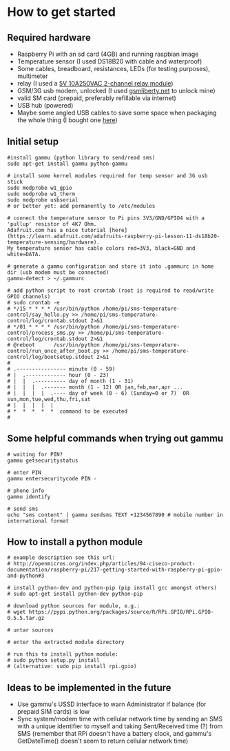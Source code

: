 How to get started
==================

Required hardware
-----------------
* Raspberry Pi with an sd card (4GB) and running raspbian image
* Temperature sensor (I used DS18B20 with cable and waterproof)
* Some cables, breadboard, resistances, LEDs (for testing purposes), multimeter
* relay (I used a [5V 10A250VAC 2-channel relay module](http://www.ebay.co.uk/itm/5V-2-4-8-Channel-Electronic-Relay-Module-Shield-for-Arduino-ARM-PIC-AVR-DSP-10A-/400514325341?var=670109806408))
* GSM/3G usb modem, unlocked (I used [gsmliberty.net](http://www.gsmliberty.net) to unlock mine)
* valid SM card (prepaid, preferably refillable via internet)
* USB hub (powered)
* Maybe some angled USB cables to save some space when packaging the whole thing (I bought one [here](http://www.angledcables.com/cables.html))

Initial setup
-------------
    #install gammu (python library to send/read sms)
    sudo apt-get install gammu python-gammu

    # install some kernel modules required for temp sensor and 3G usb stick
    sudo modprobe w1_gpio
    sudo modprobe w1_therm
    sudo modprobe usbserial
    # or better yet: add permanently to /etc/modules

    # connect the temperature sensor to Pi pins 3V3/GND/GPIO4 with a 'pullup' resistor of 4K7 Ohm.
    Adafruit.com has a nice tutorial [here](https://learn.adafruit.com/adafruits-raspberry-pi-lesson-11-ds18b20-temperature-sensing/hardware).
    My temperature sensor has cable colors red=3V3, black=GND and white=DATA.

    # generate a gammu configuration and store it into .gammurc in home dir (usb modem must be connected)
    gammu-detect > ~/.gammurc

    # add python script to root crontab (root is required to read/write GPIO channels)
    # sudo crontab -e
    # */15 * * * * /usr/bin/python /home/pi/sms-temperature-control/say_hello.py >> /home/pi/sms-temperature-control/log/crontab.stdout 2>&1
    # */01 * * * * /usr/bin/python /home/pi/sms-temperature-control/process_sms.py >> /home/pi/sms-temperature-control/log/crontab.stdout 2>&1
    # @reboot      /usr/bin/python /home/pi/sms-temperature-control/run_once_after_boot.py >> /home/pi/sms-temperature-control/log/bootsetup.stdout 2>&1
    #
    # .---------------- minute (0 - 59) 
    # |  .------------- hour (0 - 23)
    # |  |  .---------- day of month (1 - 31)
    # |  |  |  .------- month (1 - 12) OR jan,feb,mar,apr ... 
    # |  |  |  |  .---- day of week (0 - 6) (Sunday=0 or 7)  OR sun,mon,tue,wed,thu,fri,sat 
    # |  |  |  |  |
    # *  *  *  *  *  command to be executed
    #

Some helpful commands when trying out gammu
-------------------------------------------
    # waiting for PIN?
    gammu getsecuritystatus

    # enter PIN
    gammu entersecuritycode PIN -

    # phone info
    gammu identify

    # send sms
    echo "sms content" | gammu sendsms TEXT +1234567890 # mobile number in international format

How to install a python module
------------------------------
    # example description see this url:
    # http://openmicros.org/index.php/articles/94-ciseco-product-documentation/raspberry-pi/217-getting-started-with-raspberry-pi-gpio-and-python#3

    # install python-dev and python-pip (pip install gcc amongst others)
    # sudo apt-get install python-dev python-pip

    # download python sources for module, e.g.:
    # wget https://pypi.python.org/packages/source/R/RPi.GPIO/RPi.GPIO-0.5.5.tar.gz

    # untar sources

    # enter the extracted module directory

    # run this to install python module:
    # sudo python setup.py install
    # (alternative: sudo pip install rpi.gpio)

Ideas to be implemented in the future
-------------------------------------
* Use gammu's USSD interface to warn Administrator if balance (for prepaid SIM cards) is low
* Sync system/modem time with cellular network time by sending an SMS with a unique identifier to myself and taking Sent/Received time (?) from SMS (remember that RPi doesn't have a battery clock, and gammu's GetDateTime() doesn't seem to return cellular network time) 
